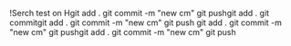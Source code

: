 !Serch test on Hgit add . git commit -m "new cm" git pushgit add . git commitgit
add . git commit -m "new cm" git push git add . git commit -m "new cm" git
pushgit add . git commit -m "new cm" git push
